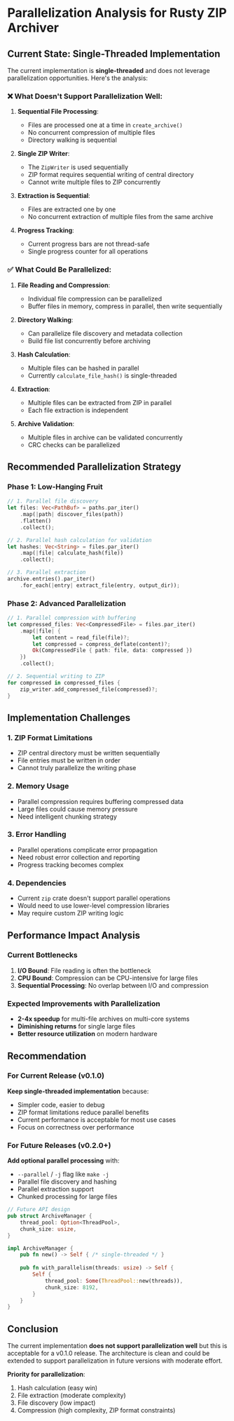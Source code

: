 # Parallelization Analysis for Rusty ZIP Archiver

## Current State: Single-Threaded Implementation

The current implementation is **single-threaded** and does not leverage parallelization opportunities. Here's the
analysis:

### ❌ **What Doesn't Support Parallelization Well:**

1. **Sequential File Processing**:
    - Files are processed one at a time in `create_archive()`
    - No concurrent compression of multiple files
    - Directory walking is sequential

2. **Single ZIP Writer**:
    - The `ZipWriter` is used sequentially
    - ZIP format requires sequential writing of central directory
    - Cannot write multiple files to ZIP concurrently

3. **Extraction is Sequential**:
    - Files are extracted one by one
    - No concurrent extraction of multiple files from the same archive

4. **Progress Tracking**:
    - Current progress bars are not thread-safe
    - Single progress counter for all operations

### ✅ **What Could Be Parallelized:**

1. **File Reading and Compression**:
    - Individual file compression can be parallelized
    - Buffer files in memory, compress in parallel, then write sequentially

2. **Directory Walking**:
    - Can parallelize file discovery and metadata collection
    - Build file list concurrently before archiving

3. **Hash Calculation**:
    - Multiple files can be hashed in parallel
    - Currently `calculate_file_hash()` is single-threaded

4. **Extraction**:
    - Multiple files can be extracted from ZIP in parallel
    - Each file extraction is independent

5. **Archive Validation**:
    - Multiple files in archive can be validated concurrently
    - CRC checks can be parallelized

## Recommended Parallelization Strategy

### Phase 1: Low-Hanging Fruit

```rust
// 1. Parallel file discovery
let files: Vec<PathBuf> = paths.par_iter()
    .map(|path| discover_files(path))
    .flatten()
    .collect();

// 2. Parallel hash calculation for validation
let hashes: Vec<String> = files.par_iter()
    .map(|file| calculate_hash(file))
    .collect();

// 3. Parallel extraction
archive.entries().par_iter()
    .for_each(|entry| extract_file(entry, output_dir));
```

### Phase 2: Advanced Parallelization

```rust
// 1. Parallel compression with buffering
let compressed_files: Vec<CompressedFile> = files.par_iter()
    .map(|file| {
        let content = read_file(file)?;
        let compressed = compress_deflate(content)?;
        Ok(CompressedFile { path: file, data: compressed })
    })
    .collect();

// 2. Sequential writing to ZIP
for compressed in compressed_files {
    zip_writer.add_compressed_file(compressed)?;
}
```

## Implementation Challenges

### 1. **ZIP Format Limitations**

- ZIP central directory must be written sequentially
- File entries must be written in order
- Cannot truly parallelize the writing phase

### 2. **Memory Usage**

- Parallel compression requires buffering compressed data
- Large files could cause memory pressure
- Need intelligent chunking strategy

### 3. **Error Handling**

- Parallel operations complicate error propagation
- Need robust error collection and reporting
- Progress tracking becomes complex

### 4. **Dependencies**

- Current `zip` crate doesn't support parallel operations
- Would need to use lower-level compression libraries
- May require custom ZIP writing logic

## Performance Impact Analysis

### Current Bottlenecks

1. **I/O Bound**: File reading is often the bottleneck
2. **CPU Bound**: Compression can be CPU-intensive for large files
3. **Sequential Processing**: No overlap between I/O and compression

### Expected Improvements with Parallelization

- **2-4x speedup** for multi-file archives on multi-core systems
- **Diminishing returns** for single large files
- **Better resource utilization** on modern hardware

## Recommendation

### For Current Release (v0.1.0)

**Keep single-threaded implementation** because:

- Simpler code, easier to debug
- ZIP format limitations reduce parallel benefits
- Current performance is acceptable for most use cases
- Focus on correctness over performance

### For Future Releases (v0.2.0+)

**Add optional parallel processing** with:

- `--parallel` / `-j` flag like `make -j`
- Parallel file discovery and hashing
- Parallel extraction support
- Chunked processing for large files

```rust
// Future API design
pub struct ArchiveManager {
    thread_pool: Option<ThreadPool>,
    chunk_size: usize,
}

impl ArchiveManager {
    pub fn new() -> Self { /* single-threaded */ }
    
    pub fn with_parallelism(threads: usize) -> Self {
        Self {
            thread_pool: Some(ThreadPool::new(threads)),
            chunk_size: 8192,
        }
    }
}
```

## Conclusion

The current implementation **does not support parallelization well** but this is acceptable for a v0.1.0 release. The
architecture is clean and could be extended to support parallelization in future versions with moderate effort.

**Priority for parallelization**:

1. Hash calculation (easy win)
2. File extraction (moderate complexity)
3. File discovery (low impact)
4. Compression (high complexity, ZIP format constraints)
